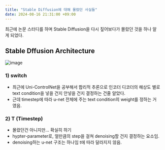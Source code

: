 ```yaml
---
title: "Stable Diffusion에 대해 몰랐던 사실들"
date: 2024-08-16 21:31:00 +09:00
---
```


최근에 논문 스터디를 하며 Stable Diffusion을 다시 짚어보다가 몰랐던 것을 하나 알게 되었다.

## Stable Dffusion Architecture
![image](https://github.com/user-attachments/assets/7e06a6ef-d31e-4ca0-aca8-ea3aa2ba7be4)

### 1) switch
- 최근에 Uni-ControlNet을 공부해서 합리적 추론으로 인코더 디코더의 해상도 별로 text condition을 넣을 건지 안넣을 건지 결정하는 건줄 알았다.
- 근데 timestep에 따라 u-net 전체에 주는 text condition의 weight를 정하는 거였음.

### 2) T (Timestep)
- 몰랐던건 아니지만... 확실히 하기
- hypter-parameter로, 얼만큼의 step을 걸쳐 denoising할 건지 결정하는 요소임.
- denoising하는 u-net 구조는 하나임 t에 따라 달라지지 않음.